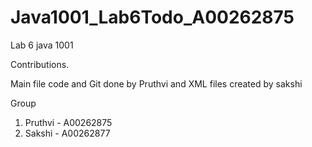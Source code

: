 # Java1001_Lab6Todo_A00262875

Lab 6 java 1001

Contributions.

Main file code and Git done by Pruthvi
and XML files created by sakshi

Group 

1. Pruthvi - A00262875
2. Sakshi - A00262877
